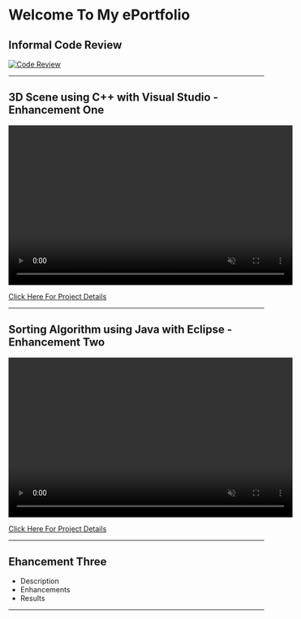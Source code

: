 # Welcome To My ePortfolio

## Informal Code Review
[![Code Review](https://img.youtube.com/vi/yvcHImLN97k/maxresdefault.jpg)](https://www.youtube.com/watch?v=yvcHImLN97k)


***
## 3D Scene using C++ with Visual Studio - Enhancement One

<video width="560" height="315" controls loop="" muted = "" autoplay="">
  <source src="https://github.com/melcian404/melcian404.github.io/raw/refs/heads/main/docs/assets/3Dvid.mp4">
</video>

[Click Here For Project Details](https://github.com/melcian404/CPP-3D-Scene)

***

## Sorting Algorithm using Java with Eclipse - Enhancement Two

<video width="560" height="315" controls loop="" muted = "" autoplay="">
  <source src="https://github.com/melcian404/melcian404.github.io/raw/refs/heads/main/docs/assets/Algorithm.mp4">
</video>


[Click Here For Project Details](https://github.com/melcian404/Java-Sorting-Algorithm)


***
## Ehancement Three
- Description
- Enhancements
- Results



***
